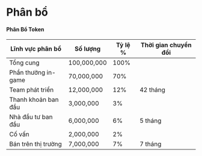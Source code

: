 # Phân bổ

#### **Phân Bổ Token**

| Lĩnh vực phân bổ    | Số lượng    | Tỷ lệ % | Thời gian chuyển đổi |
| ------------------- | ----------- | ------- | -------------------- |
| Tổng cung           | 100,000,000 | 100%    |                      |
| Phần thưởng in-game | 70,000,000  | 70%     |                      |
| Team phát triển     | 12,000,000  | 12%     | 42 tháng             |
| Thanh khoản ban đầu | 3,000,000   | 3%      |                      |
| Nhà đầu tư ban đầu  | 6,000,000   | 6%      | 5 tháng              |
| Cố vấn              | 2,000,000   | 2%      |                      |
| Bán trên thị trường | 7,000,000   | 7%      | 7 tháng              |

~~~~
